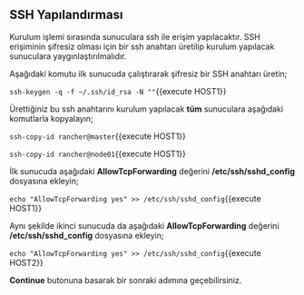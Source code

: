 ## SSH Yapılandırması

Kurulum işlemi sırasında sunuculara ssh ile erişim yapılacaktır. SSH erişiminin şifresiz olması için bir ssh anahtarı üretilip kurulum yapılacak sunuculara yaygınlaştırılmalıdır.

Aşağıdaki komutu ilk sunucuda çalıştırarak şifresiz bir SSH anahtarı üretin;

`ssh-keygen -q -f ~/.ssh/id_rsa -N ""`{{execute HOST1}}

Ürettiğiniz bu ssh anahtarını kurulum yapılacak **tüm** sunuculara aşağıdaki komutlarla kopyalayın;

`ssh-copy-id rancher@master`{{execute HOST1}}

`ssh-copy-id rancher@node01`{{execute HOST1}}

İlk sunucuda aşağıdaki **AllowTcpForwarding** değerini **/etc/ssh/sshd_config** dosyasına ekleyin;

`echo "AllowTcpForwarding yes" >> /etc/ssh/sshd_config`{{execute HOST1}}

Aynı şekilde ikinci sunucuda da aşağıdaki **AllowTcpForwarding** değerini **/etc/ssh/sshd_config** dosyasına ekleyin;

`echo "AllowTcpForwarding yes" >> /etc/ssh/sshd_config`{{execute HOST2}}

**Continue** butonuna basarak bir sonraki adımına geçebilirsiniz.